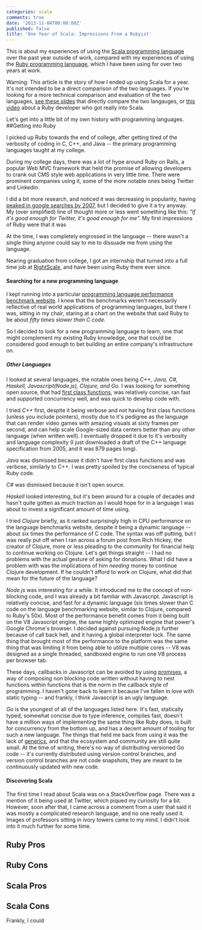 ```yaml
---
categories: scala
comments: true
date: '2013-11-04T00:00:00Z'
published: false
title: 'One Year of Scala: Impressions From a Rubyist'
---
```


This is about my experiences of using the [Scala programming language](http://www.scala-lang.org/)
over the past year outside of work, compared with my experiences of using the
[Ruby programming language](https://www.ruby-lang.org/), which I have been using for over two years at work.

Warning: This article is the story of how I ended up using Scala for a year. It's not intended to
be a direct comparison of the two languages. If you're looking for a more technical comparison and evaluation of the
two languages, [see these slides](http://www.slideshare.net/El_Picador/scala-vs-ruby#btnNext) that directly compare the two
langauges, or [this video](http://parleys.com/play/51c178ece4b0d38b54f46217/chapter0/about) about a Ruby developer who got really into Scala.

Let's get into a little bit of my own history with programming languages.
##Getting into Ruby

I picked up Ruby towards the end of college, after getting tired of the verbosity of coding in
C, C++, and Java -- the primary programming languages taught at my college.

During my college days, there was a lot of hype around Ruby on Rails, a popular Web MVC framework
that held the promise of allowing developers to crank out CMS style web applications in very little time.
There were prominent companies using it, some of the more notable ones being Twitter and Linkedin.

I did a bit more research, and noticed it was decreasing in popularity, having
[peaked in google searches by 2007](http://www.google.com/trends/explore#q=ruby%20on%20rails&cmpt=q),
but I decided to give it a try anyway. My (over simplified) line of thought more or less went something like this:
_"If it's good enough for Twitter, it's good enough for me"._ My first impressions of Ruby were that it was

At the time, I was completely engrossed in the language -- there wasn't a single thing anyone could say
to me to dissuade me from using the language.

Nearing graduation from college, I got an internship that turned into a full time job at [RightScale](http://www.rightscale.com/),
and have been using Ruby there ever since.

#### Searching for a new programming language

I kept running into a particular
[programming language performance benchmark website](http://benchmarksgame.alioth.debian.org/u64q/benchmark.php?test=all&lang=yarv&lang2=scala&data=u64q).
I knew that the benchmarks weren't necessarily reflective of real world applications of programming languages,
but there I was, sitting in my chair, staring at a chart on the website that said Ruby to be about _fifty times slower than C code._

So I decided to look for a new programming language to learn, one that might complement my existing Ruby knowledge,
one that could be considered good enough to bet building an entire company's infrastructure on.

##### Other Languages

I looked at several languages, the notable ones being _C++, Java, C#, Haskell, Javascript(Node.js), Clojure, and Go._ I was looking for something
open source, that had [first class functions](http://stackoverflow.com/questions/5178068/what-is-a-first-class-citizen-function), was relatively concise,
ran fast and supported concurrency well, and was quick to develop code with.

I tried _C++_ first, despite it being verbose and not having first class functions (unless you include pointers),
mostly due to it's pedigree as the language that can render video games with amazing visuals at sixty frames per second,
and can help scale Google-sized data centers better than any other language (when written well).
I eventually dropped it due to it's verbosity and language complexity
(I just downloaded a draft of the C++ language specification from 2005, and it was 879 pages long).

_Java_ was dismissed because it didn't have first class functions and was verbose, similarly to C++.
I was pretty spoiled by the conciseness of typical Ruby code.

_C#_ was dismissed because it isn't open source.

_Haskell_ looked interesting, but it's been around for a couple of decades and hasn't quite gotten as much traction as
I would hope for in a language I was about to invest a significant amount of time using.

I tried _Clojure_ briefly, as it ranked surprisingly high in CPU performance on the language benchmarks website,
despite it being a dynamic language -- about six times the performance of C code. The syntax was off putting, but
I was really put off when I ran across a forum post from Rich Hickey, the creator of Clojure, more or less pleading
to the community for financial help to continue working on Clojure. Let's get things straight -- I had no problems with the actual gesture of asking for donations.
What I did have a problem with was the implications of him _needing_ money to continue Clojure development.
If he couldn't afford to work on Clojure, what did that mean for the future of the language?

_Node.js_ was interesting for a while. It introduced me to the concept of non-blocking code, and I was already a bit
familiar with Javascript. Javascript is relatively concise, and fast for a dynamic language
(six times slower than C code on the language benchmarking website, similar to Clojure, compared to Ruby's 50x).
Most of the performance benefit comes from it being built on the V8 Javascript engine, the same highly optimized engine that
power's Google Chrome's browser. I decided against pursuing Node.js further because of call back hell, and it having a global interpreter lock.
The same thing that brought most of the performance to the platform was the same thing that was limiting it from being able to utilize
multiple cores -- V8 was designed as a single threaded, sandboxed engine to run one V8 process per browser tab.

These days, callbacks in Javascript can be avoided by using [promises](https://github.com/kriskowal/q), a way
of composing non blocking code written without having to nest functions within functions that is the norm in the callback style of programming.
I haven't gone back to learn it because I've fallen in love with static typing -- and frankly, I think Javascript is an ugly language.

_Go_ is the youngest of all of the languages listed here. It's fast, statically typed, somewhat concise due to type inference,
compiles fast, doesn't have a million ways of implementing the same thing like Ruby does, is built for
concurrency from the bottom up, and has a decent amount of tooling for such a new language. The things that held me back from using it
was the lack of [generics](http://stackoverflow.com/questions/31693/what-are-the-differences-between-generics-in-c-sharp-and-java-and-templates-i?rq=1),
and that the ecosystem and community are still quite small. At the time of writing, there's no way of distributing versioned Go code --
it's currently distributed using version control branches, and version control branches are not code snapshots, they are meant
to be continuously updated with new code.

#### Discovering Scala

The first time I read about Scala was on a StackOverflow page. There was a mention of it being used at Twitter,
which piqued my curiosity for a bit. However, soon after that, I came across a comment from a user that said it was mostly
a complicated research language, and no one really used it. Images of professors sitting in ivory towers came to my mind.
I didn't look into it much further for some time.

## Ruby Pros

## Ruby Cons

## Scala Pros

## Scala Cons

Frankly, I could
